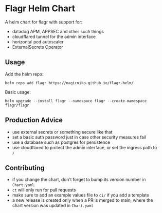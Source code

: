 # Flagr Helm Chart

A helm chart for flagr with support for:

  * datadog APM, APPSEC and other such things
  * cloudflared tunnel for the admin interface
  * horizontal pod autoscaler
  * ExternalSecrets Operator

## Usage

Add the helm repo:

```
helm repo add flagr https://magicniko.github.io/flagr-helm/
```

Basic usage:

```
helm upgrade --install flagr --namespace flagr --create-namespace flagr/flagr
```

## Production Advice

  * use external secrets or something secure like that
  * set a basic auth password just in case other security measures fail
  * use a database such as postgres for persistence
  * use cloudflared to protect the admin interface, or set the ingress path to `/`

## Contributing

  - if you change the chart, don't forget to bump its version number in `Chart.yaml`.
  - `ct` will only run for pull requests
  - make sure to add an example values file to `ci/` if you add a template
  - a new release is created only when a PR is merged to main, where the chart version was updated in `Chart.yaml`
